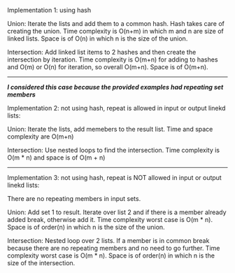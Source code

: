 Implementation 1: using hash

Union: Iterate the lists and add them to a common hash. Hash takes care of creating the union. Time complexity is O(n+m) in which m and n are size of linked lists. Space is of O(n) in which n is the size of the union.

Intersection: Add linked list items to 2 hashes and then create the intersection by iteration. Time complexity is O(m+n) for adding to hashes and O(m) or O(n) for iteration, so overall O(m+n). Space is of O(m+n).

------
***I considered this case because the provided examples had repeating set members***

Implementation 2: not using hash, repeat is allowed in input or output linekd lists:

Union: Iterate the lists, add memebers to the result list. Time and space complexity are O(m+n)

Intersection: Use nested loops to find the intersection. Time complexity is O(m * n) and space is of O(m + n)

-------

Implementation 3: not using hash, repeat is NOT allowed in input or output linekd lists:

There are no repeating members in input sets.

Union: Add set 1 to result. Iterate over list 2 and if there is a member already added break, otherwise add it. Time complexity worst case is O(m * n). Space is of order(n) in which n is the size of the union.

Intersection: Nested loop over 2 lists. If a member is in common break because there are no repeating members and no need to go further. Time complexity worst case is O(m * n). Space is of order(n) in which n is the size of the intersection.